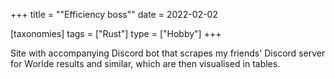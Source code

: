 +++
title = "\"Efficiency boss\""
date = 2022-02-02

[taxonomies]
tags = ["Rust"]
type = ["Hobby"]
+++

Site with accompanying Discord bot that scrapes my friends'
Discord server for Worlde results and similar, which are then
visualised in tables.

<!-- more -->